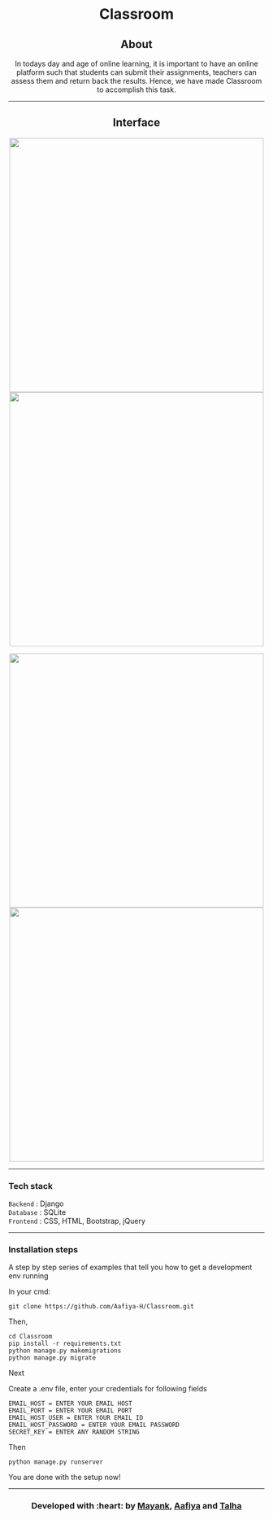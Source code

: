 <p align="center"
<img src ="./assets/website.gif" width = 500px>
</p>

<h1 align = 'center'> Classroom
</h1>

<!---
&emsp;&emsp;&emsp;&emsp;&emsp;&emsp;&emsp;&emsp;&emsp;&emsp;&emsp;&emsp;&emsp;&emsp;&emsp;&emsp;&emsp;&emsp;&emsp;&emsp;&emsp; [![](https://img.shields.io/badge/Made_with-Django-blue?style=for-the-badge)](https://docs.djangoproject.com/en/3.1/)
--->

<h2 align='center'>
About 
</h2>
<p align='center'>
In todays day and age of online learning, it is important to have an online platform such that students can submit their assignments, teachers can assess them and return back the results. Hence, we have made Classroom to accomplish this task.
</p>

-----------------------------------

<h2 align='center'>
Interface 
</h2>
<p align="center">
  <img src ="./assets/website.gif" width = 500px>
  <img src ="./assets/website.gif" width = 500px>
</p>
<p align="center">
  <img src ="./assets/website.gif" width = 500px>
  <img src ="./assets/website.gif" width = 500px>
</p>

-----------------------------------

###             Tech stack
`Backend` : Django <br>
`Database` : SQLite <br>
`Frontend` : CSS, HTML, Bootstrap, jQuery  <br>

-----------------------------------

### Installation steps

A step by step series of examples that tell you how to get a development env running

In your cmd:

```
git clone https://github.com/Aafiya-H/Classroom.git
```

Then,

```
cd Classroom
pip install -r requirements.txt
python manage.py makemigrations
python manage.py migrate
```

Next


Create a .env file, enter your credentials for following fields

```
EMAIL_HOST = ENTER YOUR EMAIL HOST
EMAIL_PORT = ENTER YOUR EMAIL PORT
EMAIL_HOST_USER = ENTER YOUR EMAIL ID
EMAIL_HOST_PASSWORD = ENTER YOUR EMAIL PASSWORD
SECRET_KEY = ENTER ANY RANDOM STRING
```
Then

```
python manage.py runserver
```

You are done with the setup now!

-----------------------------------

<h3 align="center"><b>Developed with :heart: by <a href="https://github.com/m607stars">Mayank</a>, <a href="https://github.com/Aafiya-H">Aafiya</a> and <a href="https://github.com/talha1503">Talha</a></b></h1>

